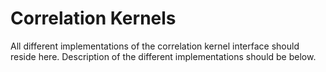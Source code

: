 # Correlation Kernels
All different implementations of the correlation kernel interface should reside here. Description of the different implementations should be below.
